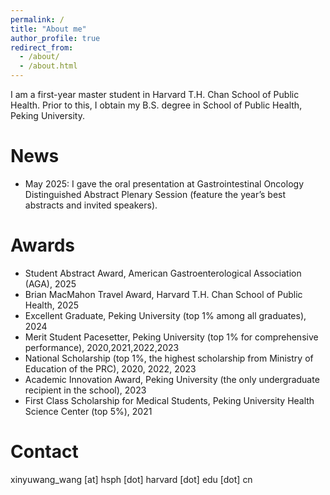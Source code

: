 ```yaml
---
permalink: /
title: "About me"
author_profile: true
redirect_from: 
  - /about/
  - /about.html
---
```


I am a first-year master student in Harvard T.H. Chan School of Public Health. Prior to this, I obtain my B.S. degree in School of Public Health, Peking University.

News
======
* May 2025: I gave the oral presentation at Gastrointestinal Oncology Distinguished Abstract Plenary Session (feature the year’s best abstracts and invited speakers).

Awards
======
* Student Abstract Award, American Gastroenterological Association (AGA), 2025
* Brian MacMahon Travel Award, Harvard T.H. Chan School of Public Health, 2025
* Excellent Graduate, Peking University (top 1% among all graduates), 2024
* Merit Student Pacesetter, Peking University (top 1% for comprehensive performance), 2020,2021,2022,2023
* National Scholarship (top 1%, the highest scholarship from Ministry of Education of the PRC), 2020, 2022, 2023
* Academic Innovation Award, Peking University (the only undergraduate recipient in the school), 2023
* First Class Scholarship for Medical Students, Peking University Health Science Center (top 5%), 2021

Contact
======
xinyuwang_wang [at] hsph [dot] harvard [dot] edu [dot] cn


